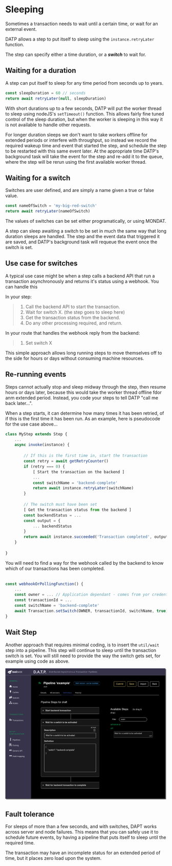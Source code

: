 # Sleeping
Sometimes a transaction needs to wait until a certain time, or wait for an external event.

DATP allows a step to put itself to sleep using the `instance.retryLater` function.

The step can specify either a time duration, or a ***switch*** to wait for.

## Waiting for a duration
A step can put itself to sleep for any time period from seconds up to years.

```javascript
const sleepDuration = 60 // seconds
return await retryLater(null, sleepDuration)
```

With short durations up to a few seconds, DATP will put the worker thread to sleep using nodeJS's `setTimeout()` function. This allows fairly fine tuned control of the sleep duration, but when the worker is sleeping in this way it is not available to handle other requests.

For longer duration sleeps we don't want to take workers offline for extended periods or interfere with throughput,
so instead we record the required wakeup time and event that started the step, and schedule the step to be restarted with this same event later. At the appropriate time DATP's background task will take the event for the step and re-add it to the queue, where the step will be rerun using the first available worker thread.

## Waiting for a switch
Switches are user defined, and are simply a name given a true or false value.

```javascript
const nameOfSwitch = 'my-big-red-switch'
return await retryLater(nameOfSwitch)
```

The values of switches can be set either programatically, or using MONDAT.

A step can sleep awaiting a switch to be set in much the same way that long duration sleeps are handled.
The step and the event data that triggered it are saved, and DATP's background task will requeue the
event once the switch is set.

## Use case for switches
A typical use case might be when a step calls a backend API that run a transaction asynchronously
and returns it's status using a webhook. You can handle this 

In your step:  
> 1. Call the backend API to start the transaction.
> 1. Wait for switch X.
> (the step goes to sleep here)
> 1. Get the transaction status from the backend.
> 1. Do any other processing required, and return.

In your route that handles the webhook reply from the backend:
> 1. Set switch X

This simple approach allows long running steps to move themselves off to the side
for hours or days without consuming machine resources.

## Re-running events
Steps cannot actually stop and sleep midway through the step, then resume hours or days
later, because this would take the worker thread offline fdor anm extended period.
Instead, you code your steps to tell DATP "call me back later...".

When a step starts, it can determine how many times it has been retried, of if this is the first
time it has been run. As an example, here is pseudocode for the use case above...

```javascript
class MyStep extends Step {
    ...
    async invoke(instance) {

        // If this is the first time in, start the transaction
        const retry = await getRetryCounter()
        if (retry === 0) {
            [ Start the transaction on the backend ]
            ...
            const switchName = 'backend-complete'
            return await instance.retryLater(switchName)
        }

        // The switch must have been set
        [ Get the transaction status from the backend ]
        const backendStatus = ...
        const output = {
            ... backendStatus
        }
        return await instance.succeeded('Transaction completed', output)
    }

}
```

You will need to find a way for the webhook called by the backend to know which of our
transactions has been completed.


```javascript

const webhookOrPollingFunction() {
    ...
    const owner = ... // Application dependant - comes from yor credentials
    const transactionId = ...
    const switchName = 'backend-complete'
    await Transaction.setSwitch(OWNER, transactionId, switchName, true)
}
```

## Wait Step
Another approach that requires minimal coding, is to insert the `util/wait` step into a pipeline. This step will continue to sleep until the transaction switch is set. You will still need to provide the way the switch gets set, for example using code as above.

![DATP Node](../../assets/mondat/mondat-wait-step.png)

## Fault tolerance
For sleeps of more than a few seconds, and with switches, DAPT works across server and node failures. This means that you can safely use it to schedule future events, by having a pipeline that puts itself to sleep until the required time.

The transaction may have an incomplete status for an extended period of time, but
it places zero load upon the system.

